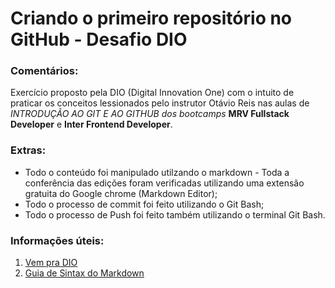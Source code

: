 # Criando o primeiro repositório no GitHub - Desafio DIO

### Comentários:
Exercício proposto pela DIO (Digital Innovation One) com o intuito de praticar os conceitos lessionados pelo instrutor Otávio Reis nas aulas de _INTRODUÇÃO AO GIT E AO GITHUB dos bootcamps_  **MRV Fullstack Developer** e **Inter Frontend Developer**.

### Extras:
 - Todo o conteúdo foi manipulado utilzando o markdown - Toda a conferência das edições foram verificadas utilizando uma extensão gratuita do Google chrome (Markdown Editor);
 - Todo o processo de commit foi feito utilizando o Git Bash;
 - Todo o processo de Push foi feito também utilizando o terminal Git Bash.

### Informações úteis:
1. [Vem pra DIO](https://www.dio.me/)
2. [Guia de Sintax do Markdown](https://www.markdownguide.org/)
